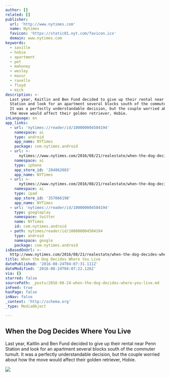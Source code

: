 ```yaml
---
author: []
related: []
publisher:
  url: 'http://www.nytimes.com'
  name: Nytimes
  favicon: 'https://static01.nyt.com/favicon.ico'
  domain: www.nytimes.com
keywords:
  - saville
  - hobie
  - apartment
  - pet
  - mahoney
  - wesley
  - mazur
  - ravello
  - floyd
  - mick
description: >-
  Last year, Kaitlin and Ben Fund decided to give up their rental near Penn
  Station and look for an apartment several blocks south of the commuter tumult.
  It was a perfectly understandable decision, but the couple worried about how
  the move would affect their golden retriever, Hobie.
inLanguage: en
app_links:
  - url: 'nytimes://reader/id/100000004504194'
    namespace: ai
    type: android
    app_name: NYTimes
    package: com.nytimes.android
  - url: >-
      nytimes://www.nytimes.com/2016/08/21/realestate/when-the-dog-decides-where-you-live.html
    namespace: ai
    type: iphone
    app_store_id: '284862083'
    app_name: NYTimes
  - url: >-
      nytimes://www.nytimes.com/2016/08/21/realestate/when-the-dog-decides-where-you-live.html
    namespace: ai
    type: ipad
    app_store_id: '357066198'
    app_name: NYTimes
  - url: 'nytimes://reader/id/100000004504194'
    type: googleplay
    namespace: twitter
    name: NYTimes
    id: com.nytimes.android
  - path: nytimes/reader/id/100000004504194
    type: android
    namespace: google
    package: com.nytimes.android
isBasedOnUrl: >-
  http://www.nytimes.com/2016/08/21/realestate/when-the-dog-decides-where-you-live.html?&moduleDetail=section-news-0&action=click&contentCollection=Real%20Estate&region=Footer&module=MoreInSection&version=WhatsNext&contentID=WhatsNext&pgtype=article
title: When the Dog Decides Where You Live
datePublished: '2016-08-24T04:07:31.111Z'
dateModified: '2016-08-24T04:07:22.126Z'
via: {}
starred: false
sourcePath: _posts/2016-08-24-when-the-dog-decides-where-you-live.md
inFeed: true
hasPage: false
inNav: false
_context: 'http://schema.org'
_type: MediaObject

---
```

<article style=""><h1>When the Dog Decides Where You Live</h1><p>Last year, Kaitlin and Ben Fund decided to give up their rental near Penn Station and look for an apartment several blocks south of the commuter tumult. It was a perfectly understandable decision, but the couple worried about how the move would affect their golden retriever, Hobie.</p><img src="https://static01.nyt.com/images/2016/08/21/realestate/21PETSJP1/21PETSJP1-superJumbo.jpg" /></article>